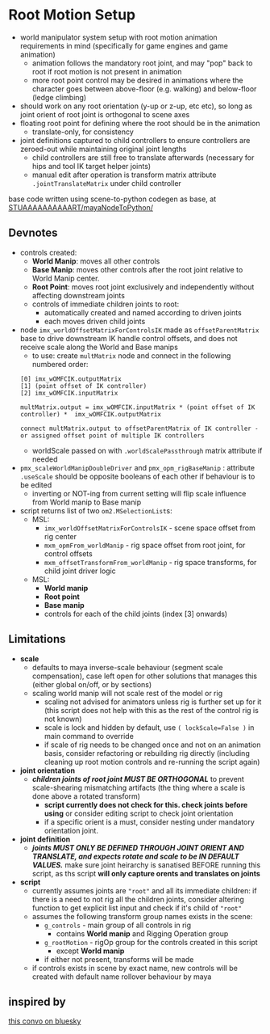 # Root Motion Setup

- world manipulator system setup with root motion animation requirements in mind (specifically for game engines and game animation)
	- animation follows the mandatory root joint, and may "pop" back to root if root motion is not present in animation
	- more root point control may be desired in animations where the character goes between above-floor (e.g. walking) and below-floor (ledge climbing)
- should work on any root orientation (y-up or z-up, etc etc), so long as joint orient of root joint is orthogonal to scene axes
- floating root point for defining where the root should be in the animation
	- translate-only, for consistency
- joint definitions captured to child controllers to ensure controllers are zeroed-out while maintaining original joint lengths
	- child controllers are still free to translate afterwards (necessary for hips and tool IK target helper joints)
	- manual edit after operation is transform matrix attribute `.jointTranslateMatrix` under child controller

base code written using scene-to-python codegen as base, at [STUAAAAAAAAAART/mayaNodeToPython/](https://github.com/STUAAAAAAAAAART/mayaNodeToPython/)

## Devnotes
- controls created:
	- **World Manip**: moves all other controls
	- **Base Manip**: moves other controls after the root joint relative to World Manip center.
	- **Root Point**: moves root joint exclusively and independently without affecting downstream joints
	- controls of immediate children joints to root:
		- automatically created and named according to driven joints
		- each moves driven child joints 
- node `imx_worldOffsetMatrixForControlsIK` made as `offsetParentMatrix` base to drive downstream IK handle control offsets, and does not receive scale along the World and Base manips
	- to use: create `multMatrix` node and connect in the following numbered order:
	```
	[0] imx_wOMFCIK.outputMatrix
	[1] (point offset of IK controller)
	[2] imx_wOMFCIK.inputMatrix

	multMatrix.output = imx_wOMFCIK.inputMatrix * (point offset of IK controller) *  imx_wOMFCIK.outputMatrix

	connect multMatrix.output to offsetParentMatrix of IK controller - or assigned offset point of multiple IK controllers
	```
	- worldScale passed on with `.worldScalePassthrough` matrix attribute if needed
- `pmx_scaleWorldManipDoubleDriver` and `pmx_opm_rigBaseManip` : attribute `.useScale` should be opposite booleans of each other if behaviour is to be edited
	- inverting or NOT-ing from current setting will flip scale influence from World manip to Base manip
- script returns list of two `om2.MSelectionList`s:
	- MSL:
		- `imx_worldOffsetMatrixForControlsIK` - scene space offset from rig center
		- `mxm_opmFrom_worldManip` - rig space offset from root joint, for control offsets
		- `mxm_offsetTransformFrom_worldManip` - rig space transforms, for child joint driver logic
	- MSL:
		- **World manip**
		- **Root point**
		- **Base manip**
		- controls for each of the child joints (index [3] onwards)

## Limitations
- **scale**
	- defaults to maya inverse-scale behaviour (segment scale compensation), case left open for other solutions that manages this (either global on/off, or by sections)
	- scaling world manip will not scale rest of the model or rig
		- scaling not advised for animators unless rig is further set up for it (this script does not help with this as the rest of the control rig is not known)
		- scale is lock and hidden by default, use `( lockScale=False )` in main command to override
		- if scale of rig needs to be changed once and not on an animation basis, consider refactoring or rebuilding rig directly (including cleaning up root motion controls and re-running the script again)
- **joint orientation**
	- ***children joints of root joint MUST BE ORTHOGONAL*** to prevent scale-shearing mismatching artifacts (the thing where a scale is done above a rotated transform)
		- **script currently does not check for this. check joints before using** or consider editing script to check joint orientation
		- if a specific orient is a must, consider nesting under mandatory orientation joint.
- **joint definition**
	- ***joints MUST ONLY BE DEFINED THROUGH JOINT ORIENT AND TRANSLATE, and expects rotate and scale to be IN DEFAULT VALUES.*** make sure joint heirarchy is sanatised BEFORE running this script, as ths script **will only capture orents and translates on joints**
- **script**
	- currently assumes joints are `"root"` and all its immediate children: if there is a need to not rig all the children joints, consider altering function to get explicit list input and check if it's child of `"root"`
	- assumes the following transform group names exists in the scene:
		- `g_controls` - main group of all controls in rig
			- contains **World manip** and Rigging Operation group 
		- `g_rootMotion` - rigOp group for the controls created in this script
			- except **World manip**
		- if either not present, transforms will be made
	- if controls exists in scene by exact name, new controls will be created with default name rollover behaviour by maya

## inspired by
[this convo on bluesky](https://bsky.app/profile/jernst.bsky.social/post/3llzcbe46nk2t)
